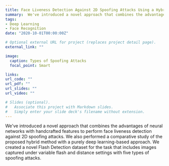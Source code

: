 ```yaml
---
title: Face Liveness Detection Against 2D Spoofing Attacks Using a Hybrid Architecture
summary:  We've introduced a novel approach that combines the advantages of neural networks with handcrafted features to perform face liveness detection against 2D spoofing attacks. We also performed a comparative study of the proposed hybrid method with a purely deep learning-based approach. We created a novel Flash Detection dataset for the task that includes images captured under variable flash and distance settings with five types of spoofing attacks.
tags:
- Deep Learning
- Face Recognition
date: "2020-10-01T00:00:00Z"

# Optional external URL for project (replaces project detail page).
external_link: ""

image:
  caption: Types of Spoofing Attacks
  focal_point: Smart

links:
url_code: ""
url_pdf: ""
url_slides: ""
url_video: ""

# Slides (optional).
#   Associate this project with Markdown slides.
#   Simply enter your slide deck's filename without extension.
---
```


 We've introduced a novel approach that combines the advantages of neural networks with handcrafted features to perform face liveness detection against 2D spoofing attacks. We also performed a comparative study of the proposed hybrid method with a purely deep learning-based approach. We created a novel Flash Detection dataset for the task that includes images captured under variable flash and distance settings with five types of spoofing attacks.
